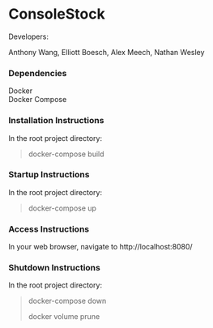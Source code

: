 # ConsoleStock

Developers:

Anthony Wang,
Elliott Boesch,
Alex Meech,
Nathan Wesley

### Dependencies
Docker  
Docker Compose

### Installation Instructions
In the root project directory:  
> docker-compose build  

### Startup Instructions
In the root project directory:  
> docker-compose up  

### Access Instructions
In your web browser, navigate to http://localhost:8080/

### Shutdown Instructions
In the root project directory:  
> docker-compose down  
>
> docker volume prune